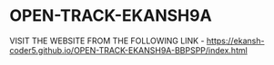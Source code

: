 # OPEN-TRACK-EKANSH9A

VISIT THE WEBSITE FROM THE FOLLOWING LINK - https://ekansh-coder5.github.io/OPEN-TRACK-EKANSH9A-BBPSPP/index.html

